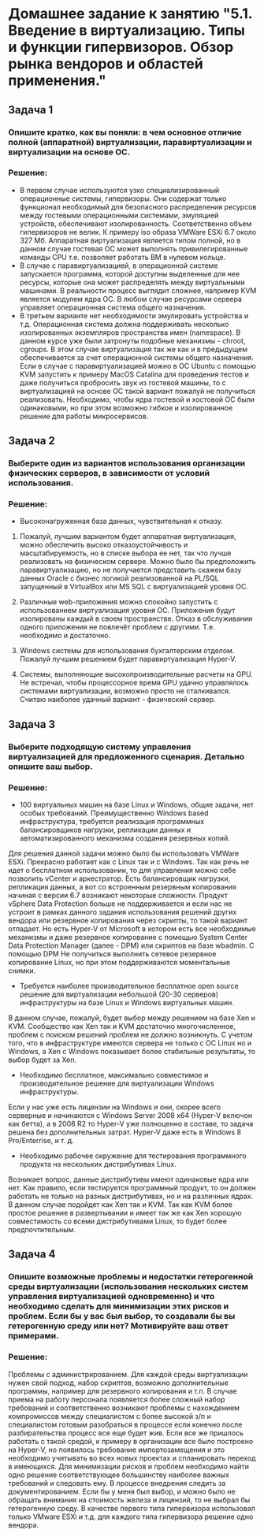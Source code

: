 # Домашнее задание к занятию "5.1. Введение в виртуализацию. Типы и функции гипервизоров. Обзор рынка вендоров и областей применения."

## Задача 1

### Опишите кратко, как вы поняли: в чем основное отличие полной (аппаратной) виртуализации, паравиртуализации и виртуализации на основе ОС.


### Решение:


- В первом случае используются узко специализированный операционные системы, гипервизоры. Они содержат только функционал необходимый для безопасного распределения ресурсов между гостевыми операционными системами, эмуляцией устройств, обеспечивают изолированность. Соответственно объем гипервизоров не велик. К примеру iso образа VMWare ESXi 6.7 около 327 Мб. Аппаратная виртуализация является типом полной, но в данном случае гостевая ОС может выполнять привилегированные команды CPU т.е. позволяет работать ВМ в нулевом кольце. 
- В случае с паравиртуализацией, в операционной системе запускается программа, которой доступны выделенные для нее ресурсы, которые она может распределять между виртуальными машинами. В реальности процесс выглядит сложнее, например KVM является модулем ядра ОС.
В любом случае ресурсами сервера управляет операционная система общего назначения. 
- В третьем варианте нет необходимости эмулировать устройства и т.д. Операционная система должна поддерживать несколько изолированных экземпляров пространства имен (namespace). В данном курсе уже были затронуты подобные механизмы - chroot, cgroups. В этом случае виртуализация так же как и в предыдущем обеспечивается за счет операционной системы общего назначения. Если в случае с паравиртуализацией можно в ОС Ubuntu с помощью KVM запустить к примеру MacOS Catalina для проведения тестов и даже получиться пробросить звук из гостевой машины, то с виртуализацией на основе ОС такой вариант пожалуй не получиться реализовать. Необходимо, чтобы ядра гостевой и хостовой ОС были одинаковыми, но при этом возможно гибкое и изолированное решение для работы микросервисов.
 
## Задача 2

### Выберите один из вариантов использования организации физических серверов, в зависимости от условий использования.

### Решение:

* Высоконагруженная база данных, чувствительная к отказу.

1. Пожалуй, лучшим вариантом будет аппаратная виртуализация, можно обеспечить высоко отказоустойчивость и масштабируемость, но в списке выбора ее нет, так что лучше реализовать на физическом сервере. Можно было бы предположить паравиртуализацию, но не получается представить скажем базу данных Oracle с бизнес логикой реализованной на PL/SQL запущенный в VirtualBox или MS SQL с виртуализацией уровня ОС.

2. Различные web-приложения можно спокойно запустить с использованием виртуализация уровня ОС. Приложения будут изолированы каждый в своем пространстве. Отказ в обслуживании одного приложения не повлечёт проблем с другими. Т.е. необходимо и достаточно.

3. Windows системы для использования бухгалтерским отделом. Пожалуй лучшим решением будет паравиртуализация Hyper-V.

4. Системы, выполняющие высокопроизводительные расчеты на GPU. Не встречал, чтобы процессорное время GPU удачно управлялось системами виртуализации, возможно просто не сталкивался. Считаю наиболее удачный вариант - физический сервер.

## Задача 3

### Выберите подходящую систему управления виртуализацией для предложенного сценария. Детально опишите ваш выбор.

### Решение:

* 100 виртуальных машин на базе Linux и Windows, общие задачи, нет особых требований. Преимущественно Windows based инфраструктура, требуется реализация программных балансировщиков нагрузки, репликации данных и автоматизированного механизма создания резервных копий.

Для решения данной задачи можно было бы использовать VMWare ESXi. Прекрасно работает как с Linux так и с Windows. Так как речь не идет о бесплатном использовании, то для управления можно себе позволить vCenter и аркестратор. Есть балансировщик нагрузки, репликация данных, а вот со встроенным резервным копирования начиная с версии 6.7 возникают некоторые сложности. Продукт vSphere Data Protection больше не поддерживается и если нас не устроит в рамках данного задания использования решений других вендора или резервное копирования через скрипты, то такой вариант отпадает. Но есть Hyper-V от Microsoft в котором есть все необходимые механизмы и даже резервное копирование с помощью System Center Data Protection Manager (далее - DPM) или скриптов на базе wbadmin. С помощью DPM Не получиться выполнить сетевое резервное копирование Linux, но при этом поддерживаются моментальные снимки.

* Требуется наиболее производительное бесплатное open source решение для виртуализации небольшой (20-30 серверов) инфраструктуры на базе Linux и Windows виртуальных машин.

В данном случае, пожалуй, будет выбор между решением на базе Xen и KVM. Сообщество как Xen так и KVM достаточно многочисленное, проблем с поиском решений проблем не должно возникнуть. С учетом того, что в инфраструктуре имеются сервера не только с ОС Linux но и Windows, а Xen с Windows показывает более стабильные результаты, то выбор будет за Xen.

* Необходимо бесплатное, максимально совместимое и производительное решение для виртуализации Windows инфраструктуры.

Если у нас уже есть лицензии на Windows и они, скорее всего серверные и начинаются с Windows Server 2008 x64 (Hyper-V включон как бетта), а в 2008 R2 то Hyper-V уже полноценно в составе, то задача решена без дополнительных затрат. Hyper-V даже есть в Windows 8 Pro/Enterrise, и т. д. 

* Необходимо рабочее окружение для тестирования программного продукта на нескольких дистрибутивах Linux.

Возникает вопрос, данные дистрибутивы имеют одинаковые ядра или нет. Как правило, если тестируется программный продукт, то он должен работать не только на разных дистрибутивах, но и на различных ядрах. В данном случае подойдет как Xen так и KVM. Так как  KVM более простое решение в развертывании и имеет так же как Xen хорошую совместимость со всеми дистрибутивами Linux, то будет более предпочтительным.

## Задача 4

### Опишите возможные проблемы и недостатки гетерогенной среды виртуализации (использования нескольких систем управления виртуализацией одновременно) и что необходимо сделать для минимизации этих рисков и проблем. Если бы у вас был выбор, то создавали бы вы гетерогенную среду или нет? Мотивируйте ваш ответ примерами.

### Решение:

Проблемы с администрированием. Для каждой среды виртуализации нужен свой подход, набор скриптов, возможно дополнительные программы, например для резервного копирования и т.п. В случае приема на работу персонала появляется более сложный набор требований и соответственно возникают проблемы с нахождением компромиссов между специалистом с более высокой з/п и специалистом готовым разобраться в процессе если конечно после разбирательства процесс все еще будет жив.
Если все же пришлось работать с такой средой, к примеру в организации все было построено на Hyper-V, но появилось требование импортозамещения и это необходимо учитывать во всех новых проектах и спланировать переход в имеющихся. Для минимизации рисков и проблем необходимо найти одно решение соответствующее большинству наиболее важных требований и следовать ему. В процессе внедрения следить за документированием.
Если бы у меня был выбор, и можно было не обращать внимания на стоимость железа и лицензий, то не выбрал бы гетерогенную среду. В качестве первого типа гипервизора использовал только VMware ESXi и т.д. для каждого типа гипервизора решение одно вендора.

